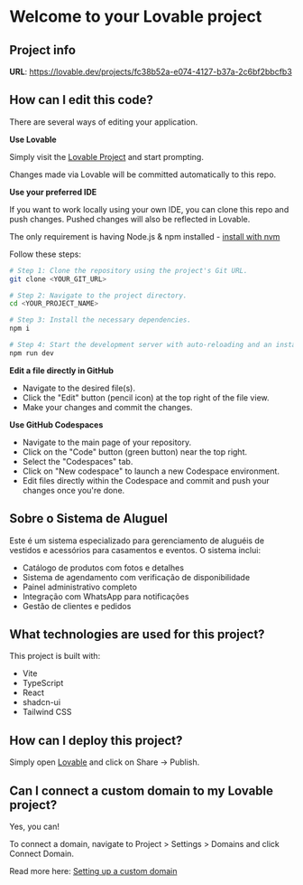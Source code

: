 # Welcome to your Lovable project

## Project info

**URL**: https://lovable.dev/projects/fc38b52a-e074-4127-b37a-2c6bf2bbcfb3

## How can I edit this code?

There are several ways of editing your application.

**Use Lovable**

Simply visit the [Lovable Project](https://lovable.dev/projects/fc38b52a-e074-4127-b37a-2c6bf2bbcfb3) and start prompting.

Changes made via Lovable will be committed automatically to this repo.

**Use your preferred IDE**

If you want to work locally using your own IDE, you can clone this repo and push changes. Pushed changes will also be reflected in Lovable.

The only requirement is having Node.js & npm installed - [install with nvm](https://github.com/nvm-sh/nvm#installing-and-updating)

Follow these steps:

```sh
# Step 1: Clone the repository using the project's Git URL.
git clone <YOUR_GIT_URL>

# Step 2: Navigate to the project directory.
cd <YOUR_PROJECT_NAME>

# Step 3: Install the necessary dependencies.
npm i

# Step 4: Start the development server with auto-reloading and an instant preview.
npm run dev
```

**Edit a file directly in GitHub**

- Navigate to the desired file(s).
- Click the "Edit" button (pencil icon) at the top right of the file view.
- Make your changes and commit the changes.

**Use GitHub Codespaces**

- Navigate to the main page of your repository.
- Click on the "Code" button (green button) near the top right.
- Select the "Codespaces" tab.
- Click on "New codespace" to launch a new Codespace environment.
- Edit files directly within the Codespace and commit and push your changes once you're done.

## Sobre o Sistema de Aluguel

Este é um sistema especializado para gerenciamento de aluguéis de vestidos e acessórios para casamentos e eventos. O sistema inclui:

- Catálogo de produtos com fotos e detalhes
- Sistema de agendamento com verificação de disponibilidade
- Painel administrativo completo
- Integração com WhatsApp para notificações
- Gestão de clientes e pedidos

## What technologies are used for this project?

This project is built with:

- Vite
- TypeScript
- React
- shadcn-ui
- Tailwind CSS

## How can I deploy this project?

Simply open [Lovable](https://lovable.dev/projects/fc38b52a-e074-4127-b37a-2c6bf2bbcfb3) and click on Share -> Publish.

## Can I connect a custom domain to my Lovable project?

Yes, you can!

To connect a domain, navigate to Project > Settings > Domains and click Connect Domain.

Read more here: [Setting up a custom domain](https://docs.lovable.dev/tips-tricks/custom-domain#step-by-step-guide)
